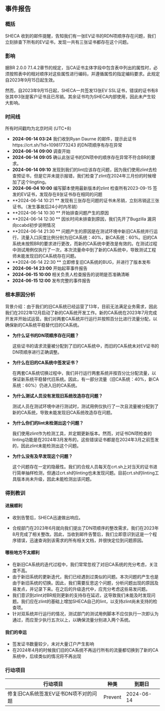 ## 事件报告



### 概括

SHECA 收到的邮件提醒，告知我们有一张EV证书的RDN项顺序存在问题，我们立刻排查下所有的EV证书，发现一共有三张证书都存在这个问题。

### 影响

据BR 2.0.0 7.1.4.2章节的规定，当CA证书主体字段中包含表中列出的属性时，必须按照表中的相对顺序对这些属性进行编码，并遵循属性的指定编码要求。此规定自2023年9月15日起生效。

然而，自2023年9月15日起，SHECA一共签发13张EV SSL证书，错误的证书有8张其中3张是客户证书且已吊销。其余证书均为SHECA内部使用，因此未产生较大影响。

### 时间线

所有时间戳均为北京时间 (UTC+8)

- **2024-06-14 03:24**  我们收到Ryan Daurne 的邮件，提示此证书https://crt.sh/?id=10981773243 的DN项顺序有存在异常
- **2024-06-14 09:00** 调查开始
- **2024-06-14 09:05**  确认此张证书的DN项中的顺序存在异常不符合BR的要求。
- **2024-06-14 09:10**  发现到我们的lint应该存在问题，因为我们使用zlint去检查预证书，但是它并未提示报错，我们检查了zlint在2024年三月份的时候增加了这个lingting。
- **2024-06-04 10:00** 编写脚本使用最新版本的zlint 检查所有2023-09-15 签发的EV证书，发现存在8张证书存在相同的问题
- **2024-06-14 10:21 ** 发现有三张存在问题的证书未吊销，立刻吊销这三张证书。（发生事故后24小时内吊销）
- **2024-06-14 10:30 ** 开始排查问题产生的原因
- **2024-06-14 12:30 ** 因长时间未排查到原因，我们先开了Bugzilla 漏洞向ccabd初步说明情况
- **2024-06-14 21:30 ** 问题产生的原因是在测试环境中新旧CA系统并行运行，流量入口灰度比例分别为旧CA系统：40%，新CA系统：60%。旧的CA系统未按照BR的要求进行更改，而新的CA系统中更改是有效的。在测试过程中测试用例仅执行了一次，本次流量命中到了新的CA系统中，导致测试工程师未能发现旧的CA系统存在问题。
- **2024-06-14 22:30 ** 立即修复旧CA系统的BUG，并进行了版本发布
- **2024-06-14 23:00** 开始起草事件报告
- **2024-06-15 10:00** 相关负责人检查报告的说明是否准确清晰
- **2024-06-15 12:00** 发布完整的事件报告



### 根本原因分析

背景介绍：由于我们的旧CA系统已经运营了13年，目前无法满足业务需求，因此我们在2022年12月启动了新的CA系统开发工作。新的CA系统在2023年7月完成开发并开始试运营。我们对两套CA系统并行运行并按照百分比进行流量分配，以确保新的CA系统平稳替代旧的CA系统。

- **为什么证书的DN项顺序存在问题？**

   这些证书的请求流量被分配到了旧的CA系统中，而旧的CA系统未对EV证书的DN项顺序进行正确调整。

- **为什么在旧的CA系统中签发证书？** 

  在两套CA系统切换过程中，我们并行运行两套系统并按百分比分配流量，以保证新系统平稳替代旧系统。因此，有一部分流量（旧CA系统：40%，新CA系统：60%）仍进入旧的CA系统。

- **为什么测试人员没有发现旧系统改造存在问题？** 

  测试人员在测试环境中进行测试时，测试用例仅执行了一次且流量被分配到了新的CA系统，导致未能发现旧CA系统改造存在问题。

- **为什么你们的lint未检测出这个问题？** 

  我们使用zlint作为检测工具，并定期更新版本。然而，对证书DN项检查的linting功能是在2024年3月发布的，这些错误证书都是在2024年3月之前签发的，因此zlint未能检测出这个问题。

- **为什么没有及早发现这个问题？** 

  这个问题存在一定的隐蔽性。我们的合规人员每天在crt.sh上对当天的证书进行简单抽样检测，但通过crt.sh的linting也未发现问题。目前crt.sh的linting工具版本尚未升级，因此未能检测出该问题。

### 得到教训

#### 进展顺利

- 收到告警后，SHECA迅速做出响应。

- 合规部门在2023年6月就向我们提出了DN项顺序的整改需求，我们在2023年8月完成了相关整改。因此，当收到邮件告警后，我们立即意识到这是一个程序错误，迅速查询到该需求的所有相关文档，并很快定位到问题原因。

  

#### 哪些地方不太顺利

- 在新旧CA系统的迭代过程中，我们常常忽视了对旧CA系统的充分考虑，关注度不高。
- 由于新旧系统的更新迭代，我们已经遇到过类似的问题。本次问题的产生也是由于新旧系统的切换。因此，我们需要反思这个问题，分析问题出现的原因及易发点，并记录下来。在之后的升级迭代中，应充分考虑这些易发问题。
- 我们意识到zlint对BR规则更新的支持存在延迟，这导致我们未能及时发现问题。我们应在zlint的基础上增加SHECA自己的lint，以支持zlint尚未支持的检查项。
- 针对双系统并行运行的情况，测试部门的测试用例脚本不应仅执行一次即认为通过，而应至少执行五次以上，以确保流量分别进入两个系统。

#### 我们的幸运

- 签发证书数量较少，未对大量订户产生影响
- 在2024年4月的时候我们旧的CA系统不再运行所有的流量都切换到了新的CA系统中，后续类似的情况将不再出现

### 行动项目

| 行动项目                             | 种类    | 到期日     |
| ------------------------------------ | ------- | ---------- |
| 修复旧CA系统签发EV证书DN项不对的问题 | Prevent | 2024-06-14 |

